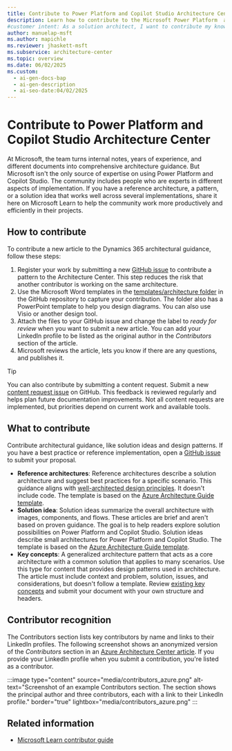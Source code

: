 ```yaml
---
title: Contribute to Power Platform and Copilot Studio Architecture Center
description: Learn how to contribute to the Microsoft Power Platform  and Copilot Studio Architecture Center.
#customer intent: As a solution architect, I want to contribute my knowledge to the reference architectures and solution ideas in the architecture center so that others can learn from my experience.  
author: manuelap-msft
ms.author: mapichle
ms.reviewer: jhaskett-msft
ms.subservice: architecture-center
ms.topic: overview
ms.date: 06/02/2025
ms.custom:
  - ai-gen-docs-bap
  - ai-gen-description
  - ai-seo-date:04/02/2025
---
```


# Contribute to Power Platform and Copilot Studio Architecture Center

At Microsoft, the team turns internal notes, years of experience, and different documents into comprehensive architecture guidance. But Microsoft isn't the only source of expertise on using Power Platform and Copilot Studio. The community includes people who are experts in different aspects of implementation. If you have a reference architecture, a pattern, or a solution idea that works well across several implementations, share it here on Microsoft Learn to help the community work more productively and efficiently in their projects.

## How to contribute

To contribute a new article to the Dynamics 365 architectural guidance, follow these steps:

1. Register your work by submitting a new [GitHub issue](https://github.com/microsoft/PowerPnPGuidanceHub/issues/new?template=new_architecture_submission.yml) to contribute a pattern to the Architecture Center. This step reduces the risk that another contributor is working on the same architecture.
1. Use the Microsoft Word templates in the [templates/architecture folder](https://github.com/microsoft/PowerPnPGuidanceHub/tree/main/templates/architecture) in the GitHub repository to capture your contribution. The folder also has a PowerPoint template to help you design diagrams. You can also use Visio or another design tool.
1. Attach the files to your GitHub issue and change the label to *ready for review* when you want to submit a new article. You can add your LinkedIn profile to be listed as the original author in the *Contributors* section of the article.
1. Microsoft reviews the article, lets you know if there are any questions, and publishes it.

> [!TIP]
> You can also contribute by submitting a content request. Submit a new [content request issue](https://github.com/microsoft/PowerPnPGuidanceHub/issues/new?template=contentrequest.yml) on GitHub. This feedback is reviewed regularly and helps plan future documentation improvements. Not all content requests are implemented, but priorities depend on current work and available tools.

## What to contribute

Contribute architectural guidance, like solution ideas and design patterns. If you have a best practice or reference implementation, open a [GitHub issue](https://github.com/microsoft/PowerPnPGuidanceHub/issues/new?template=new_architecture_submission.yml) to submit your proposal.

- **Reference architectures**: Reference architectures describe a solution architecture and suggest best practices for a specific scenario. This guidance aligns with [well-architected design principles](/power-platform/well-architected/). It doesn't include code. The template is based on the [Azure Architecture Guide template](/contribute/content/architecture-center/aac-contribute).
- **Solution idea**: Solution ideas summarize the overall architecture with images, components, and flows. These articles are brief and aren't based on proven guidance. The goal is to help readers explore solution possibilities on Power Platform and Copilot Studio. Solution ideas describe small architectures for Power Platform and Copilot Studio. The template is based on the [Azure Architecture Guide template](/contribute/content/architecture-center/aac-contribute).
- **Key concepts**: A generalized architecture pattern that acts as a core architecture with a common solution that applies to many scenarios. Use this type for content that provides design patterns used in architecture. The article must include context and problem, solution, issues, and considerations, but doesn't follow a template. Review [existing key concepts](key-concepts/index.md) and submit your document with your own structure and headers.

## Contributor recognition

The Contributors section lists key contributors by name and links to their LinkedIn profiles. The following screenshot shows an anonymized version of the *Contributors* section in an [Azure Architecture Center article](/azure/architecture/guide/multitenant/approaches/governance-compliance#contributors). If you provide your LinkedIn profile when you submit a contribution, you're listed as a contributor.

:::image type="content" source="media/contributors_azure.png" alt-text="Screenshot of an example Contributors section. The section shows the principal author and three contributors, each with a link to their LinkedIn profile." border="true" lightbox="media/contributors_azure.png" :::

## Related information

- [Microsoft Learn contributor guide](/contribute/)
